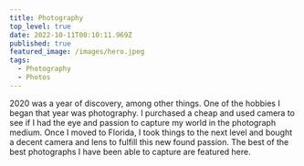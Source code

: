 ```yaml
---
title: Photography
top_level: true
date: 2022-10-11T00:10:11.969Z
published: true
featured_image: /images/hero.jpeg
tags:
  - Photography
  - Photos
---
```

2020 was a year of discovery, among other things. One of the hobbies I began that year was photography. I purchased a cheap and used camera to see if I had the eye and passion to capture my world in the photograph  medium. Once I moved to Florida, I took things to the next level and bought a decent camera and lens to fulfill this new found passion. The best of the best photographs I have been able to capture are featured here.